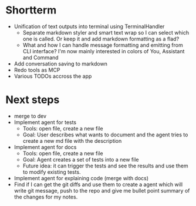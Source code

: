# Shortterm

- Unification of text outputs into terminal using TerminalHandler
  - Separate markdown styler and smart text wrap so I can select which one is called. Or keep it and add markdown formatting as a flad?
  - What and how I can handle message formatting and emitting from CLI interface? I'm now mainly interested in colors of You, Assistant and Command
- Add conversation saving to markdown
- Redo tools as MCP
- Various TODOs accross the app

# Next steps

- merge to dev
- Implement agent for tests
  - Tools: open file, create a new file
  - Goal: User describes what wants to document and the agent tries to create a new md file with the description
- Implement agent for docs
  - Tools: open file, create a new file
  - Goal: Agent creates a set of tests into a new file
  - Future idea: it can trigger the tests and see the results and use them to modify existing tests.
- Implement agent for explaining code (merge with docs)
- Find if I can get the git diffs and use them to create a agent which will write git message, push to the repo and give me bullet point summary of the changes for my notes.